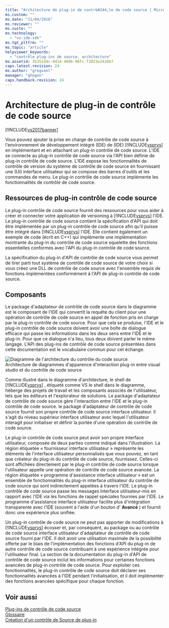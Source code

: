 ```yaml
---
title: "Architecture de plug-in de contr&#244;le de code source | Microsoft Docs"
ms.custom: ""
ms.date: "11/04/2016"
ms.reviewer: ""
ms.suite: ""
ms.technology: 
  - "vs-ide-sdk"
ms.tgt_pltfrm: ""
ms.topic: "article"
helpviewer_keywords: 
  - "contrôle plug-ins de source, architecture"
ms.assetid: 35351d4c-9414-409b-98fc-f2023e2426b7
caps.latest.revision: 24
ms.author: "gregvanl"
manager: "ghogen"
caps.handback.revision: 24
---
```

# Architecture de plug-in de contr&#244;le de code source
[!INCLUDE[vs2017banner](../../code-quality/includes/vs2017banner.md)]

Vous pouvez ajouter la prise en charge de contrôle de code source à l'environnement de développement intégré \(IDE\) de \(IDE\) [!INCLUDE[vsprvs](../../code-quality/includes/vsprvs_md.md)] en implémentant et en attachant un plug\-in contrôle de code source.  L'IDE se connecte au plug\-in contrôle de code source via l'API bien définie de plug\-in contrôle de code source.  L'IDE expose les fonctionnalités de contrôle de version du système de contrôle de code source en fournissant une \(UI\) interface utilisateur qui se compose des barres d'outils et les commandes de menu.  Le plug\-in contrôle de code source implémente les fonctionnalités de contrôle de code source.  
  
## Ressources de plug\-in contrôle de code source  
 Le plug\-in contrôle de code source fournit des ressources pour vous aider à créer et connecter votre application de versioning à [!INCLUDE[vsprvs](../../code-quality/includes/vsprvs_md.md)] l'IDE.  Le plug\-in contrôle de code source contient la spécification d'API qui doit être implémentée par un plug\-in contrôle de code source afin qu'il puisse être intégré dans [!INCLUDE[vsprvs](../../code-quality/includes/vsprvs_md.md)] l'IDE.  Elle contient également un exemple de code \(écrit en C\+\+\) qui implémente une implémentation montrante du plug\-in du contrôle de code source squelette des fonctions essentielles conformes avec l'API du plug\-in contrôle de code source.  
  
 La spécification du plug\-in d'API de contrôle de code source vous permet de tirer parti tout système de contrôle de code source de votre choix si vous créez une DLL de contrôle de code source avec l'ensemble requis de fonctions implémentées conformément à l'API de plug\-in contrôle de code source.  
  
## Composants  
 Le package d'adaptateur de contrôle de code source dans le diagramme est le composant de l'IDE qui convertit la requête du client pour une opération de contrôle de code source en appel de fonction pris en charge par le plug\-in contrôle de code source.  Pour que cela se produise, l'IDE et le plug\-in contrôle de code source doivent avoir une boîte de dialogue efficace qui passe les informations dans les deux sens entre l'IDE et le plug\-in.  Pour que ce dialogue n'a lieu, tous deux doivent parler le même langage.  L'API des plug\-ins de contrôle de code source présentées dans cette documentation est le vocabulaire commun pour cet échange.  
  
 ![Diagramme de l'architecture du contrôle du code source](../../extensibility/internals/media/vs_sccsdk_plug_in_arch.png "vs\_sccsdk\_plug\_in\_arch")  
Architecture de diagrammes d'apparence d'interaction plug\-in entre visual studio et du contrôle de code source  
  
 Comme illustré dans le diagramme d'architecture, le shell de [!INCLUDE[vsprvs](../../code-quality/includes/vsprvs_md.md)] , étiqueté comme VS le shell dans le diagramme, héberge des projets de travail et les composants associés de l'utilisateur, tels que les éditeurs et l'explorateur de solutions.  Le package d'adaptateur de contrôle de code source gère l'interaction entre l'IDE et le plug\-in contrôle de code source.  le package d'adaptateur de contrôle de code source fournit son propre contrôle de code source interface utilisateur.  Il s'agit du niveau supérieur interface utilisateur avec lequel l'utilisateur interagit pour initialiser et définir la portée d'une opération de contrôle de code source.  
  
 Le plug\-in contrôle de code source peut avoir son propre interface utilisateur, composée de deux parties comme indiqué dans l'illustration.  La région étiquetée « fournisseur interface utilisateur » représente les éléments de l'interface utilisateur personnalisés que vous pouvez, en tant que créateur du plug\-in du contrôle de code source, fournissez.  Celles\-ci sont affichées directement par le plug\-in contrôle de code source lorsque l'utilisateur appelle une opération de contrôle de code source avancée.  La région étiquetée « programme d'assistance interface utilisateur » est un ensemble de fonctionnalités du plug\-in interface utilisateur du contrôle de code source qui sont indirectement appelées à travers l'IDE.  Le plug\-in contrôle de code source passe les messages Interface utilisateur\-mis en rapport avec l'IDE via les fonctions de rappel spéciales fournies par l'IDE.  Le programme d'assistance interface utilisateur facilite plus d'intégration transparente avec l'IDE \(souvent à l'aide d'un bouton d' **Avancé** \) et fournit donc une expérience plus unifiée.  
  
 Un plug\-in contrôle de code source ne peut pas apporter de modifications à [!INCLUDE[vsprvs](../../code-quality/includes/vsprvs_md.md)] écosser et, par conséquent, au package ou au contrôle de code source interface utilisateur d'adaptateur de contrôle de code source fourni par l'IDE.  Il doit avoir une utilisation maximale de la possibilité offerte par le biais de l'implémentation des fonctions d'API du plug\-in de autre contrôle de code source contribuant à une expérience intégrée pour l'utilisateur final.  La section de la documentation du plug\-in d'API de contrôle de code source inclut les informations pour certaines fonctions avancées de plug\-in contrôle de code source.  Pour exploiter ces fonctionnalités, le plug\-in contrôle de code source doit déclarer ses fonctionnalités avancées à l'IDE pendant l'initialisation, et il doit implémenter des fonctions avancées spécifique pour chaque fonction.  
  
## Voir aussi  
 [Plug\-ins de contrôle de code source](../../extensibility/source-control-plug-ins.md)   
 [Glossaire](../../extensibility/source-control-plug-in-glossary.md)   
 [Création d'un contrôle de Source de plug\-in](../../extensibility/internals/creating-a-source-control-plug-in.md)